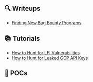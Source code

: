 ## 🔍 Writeups
- [Finding New Bug Bounty Programs](Writeups/newPrograms.md)

## 📚 Tutorials
- [How to Hunt for LFI Vulnerabilities](Tutorials/lfi.md)
- [How to Hunt for Leaked GCP API Keys](Tutorials/gcp.md)

## 🚀 POCs

